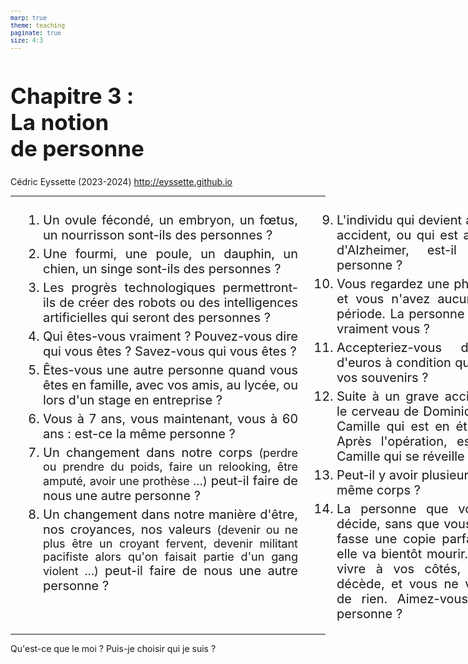 ```yaml
---
marp: true
theme: teaching
paginate: true
size: 4:3
---
```


<!-- _class: titre -->
<style scoped>
h1{font-size:2.5em}
</style>
# Chapitre 3 :<br>La notion<br>de personne
Cédric Eyssette (2023-2024)
http://eyssette.github.io


<!-- Notions principales : l'existence humaine, la conscience, la connaissance -->

---
<!-- _class: colonnes pp-->
<style scoped>
ol {
    font-size:20px;
    display:flex;
    flex-direction:column;
    flex-wrap: wrap;
    padding:0px;
    height:660px!important;
    max-width:470px;
	margin-left:0px;
}
ol li {
    margin:0;
	padding:0;
	padding-top:6px;
    padding-right:10px;
	margin-left:52px;
    text-align:justify;
}

span {font-size:0.90em}
</style>
1) Un ovule fécondé, un embryon, un fœtus, un nourrisson sont-ils des personnes ?
2) Une fourmi, une poule, un dauphin, un chien, un singe sont-ils des personnes ?
3) Les progrès technologiques permettront-ils de créer des robots ou des intelligences artificielles qui seront des personnes ?
4) Qui êtes-vous vraiment ? Pouvez-vous dire qui vous êtes ? Savez-vous qui vous êtes ?
5) Êtes-vous une autre personne quand vous êtes en famille, avec vos amis, au lycée, ou lors d'un stage en entreprise ?
6) Vous à 7 ans, vous maintenant, vous à 60 ans : est-ce la même personne ?
7) Un changement dans notre corps <span>(perdre ou prendre du poids, faire un relooking, être amputé, avoir une prothèse …)</span> peut-il faire de nous une autre personne ?
8) Un changement dans notre manière d'être, nos croyances, nos valeurs <span>(devenir ou ne plus être un croyant fervent, devenir militant pacifiste alors qu'on faisait partie d'un gang violent …)</span> peut-il faire de nous une autre personne ?
9) L'individu qui devient amnésique suite à un accident, ou qui est atteint par la maladie d'Alzheimer, est-il alors une autre personne ?
10) Vous regardez une photo de vous à 2 ans, et vous n'avez aucun souvenir de cette période. La personne sur la photo : est-ce vraiment vous ?
11) Accepteriez-vous d'avoir un million d'euros à condition que l'on supprime tous vos souvenirs ?
12) Suite à un grave accident, on transplante le cerveau de Dominique dans le corps de Camille qui est en état de mort cérébral. Après l'opération, est-ce Dominique ou Camille qui se réveille ?
13) Peut-il y avoir plusieurs personnes dans un même corps ?
14) La personne que vous aimez (Charlie) décide, sans que vous le sachiez, que l’on fasse une copie parfaite d’elle-même car elle va bientôt mourir. Le clone vient alors vivre à vos côtés, tandis que Charlie décède, et vous ne vous rendez compte de rien. Aimez-vous toujours la même personne ?


<!-- 
Mise en commun : regrouper les cas
1, 2, 3 : conscience / cas limites (quand apparaît ? quel degré de complexité de la conscience / types de conscience : sensations, perceptions, émotions, compréhension, conscience de soi)
4 : conscience / connaissance ?
5 : identité pour soi (intériorité) / identité pour autrui (rôle social, image de soi) (apparence extérieure)
6-8 : identité personnelle dans le temps, changement dans le temps (physiques, psychologiques)
9-11 : place de la mémoire dans l'identité
12 : place du cerveau dans l'identité
13 : troubles de l'esprit
14 : critères de l'identité pas seulement internes (peut-on se tromper sur la personne qu'on est soi-même ?)
-->


---
<!-- _class:  -->


Qu'est-ce que le moi ?
Puis-je choisir qui je suis ?